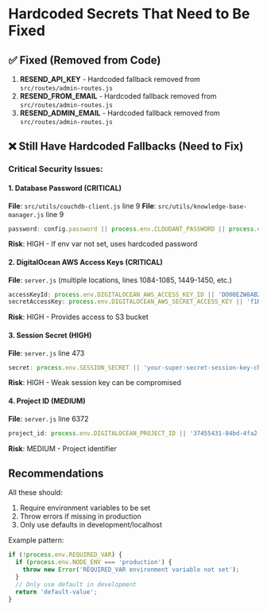 # Hardcoded Secrets That Need to Be Fixed

## ✅ Fixed (Removed from Code)
1. **RESEND_API_KEY** - Hardcoded fallback removed from `src/routes/admin-routes.js`
2. **RESEND_FROM_EMAIL** - Hardcoded fallback removed from `src/routes/admin-routes.js`
3. **RESEND_ADMIN_EMAIL** - Hardcoded fallback removed from `src/routes/admin-routes.js`

## ❌ Still Have Hardcoded Fallbacks (Need to Fix)

### Critical Security Issues:

#### 1. Database Password (CRITICAL)
**File**: `src/utils/couchdb-client.js` line 9
**File**: `src/utils/knowledge-base-manager.js` line 9
```javascript
password: config.password || process.env.CLOUDANT_PASSWORD || process.env.COUCHDB_PASSWORD || 'MaiaSecure2024!'
```
**Risk**: HIGH - If env var not set, uses hardcoded password

#### 2. DigitalOcean AWS Access Keys (CRITICAL)
**File**: `server.js` (multiple locations, lines 1084-1085, 1449-1450, etc.)
```javascript
accessKeyId: process.env.DIGITALOCEAN_AWS_ACCESS_KEY_ID || 'DO00EZW8AB23ECHG3AQF',
secretAccessKey: process.env.DIGITALOCEAN_AWS_SECRET_ACCESS_KEY || 'f1Ru0xraU0lHApvOq65zSYMx9nzoylus4kn7F9XXSBs'
```
**Risk**: HIGH - Provides access to S3 bucket

#### 3. Session Secret (HIGH)
**File**: `server.js` line 473
```javascript
secret: process.env.SESSION_SECRET || 'your-super-secret-session-key-change-this'
```
**Risk**: HIGH - Weak session key can be compromised

#### 4. Project ID (MEDIUM)
**File**: `server.js` line 6372
```javascript
project_id: process.env.DIGITALOCEAN_PROJECT_ID || '37455431-84bd-4fa2-94cf-e8486f8f8c5e'
```
**Risk**: MEDIUM - Project identifier

## Recommendations

All these should:
1. Require environment variables to be set
2. Throw errors if missing in production
3. Only use defaults in development/localhost

Example pattern:
```javascript
if (!process.env.REQUIRED_VAR) {
  if (process.env.NODE_ENV === 'production') {
    throw new Error('REQUIRED_VAR environment variable not set');
  }
  // Only use default in development
  return 'default-value';
}
```
